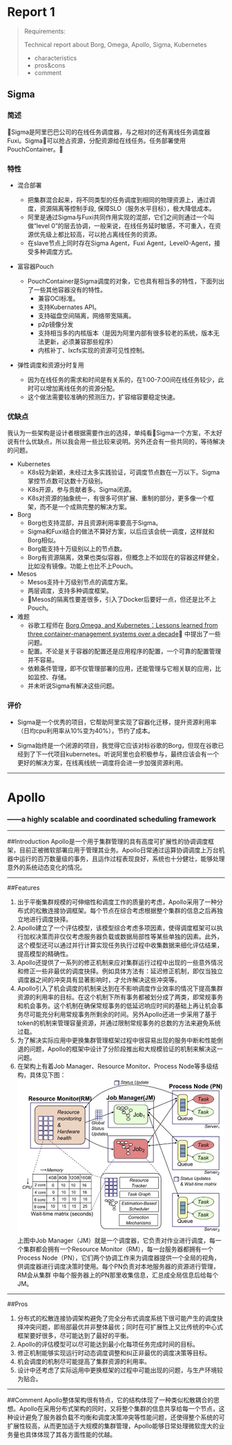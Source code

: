 # Report 1

> Requirements:
>
> Technical report about Borg, Omega, Apollo, Sigma, Kubernetes
>
> - characteristics
> - pros&cons
> - comment

## Sigma

### 简述

Sigma是阿里巴巴公司的在线任务调度器，与之相对的还有离线任务调度器Fuxi。Sigma可以抢占资源，分配资源给在线任务。任务部署使用PouchContainer。

### 特性

- 混合部署  
  - 把集群混合起来，将不同类型的任务调度到相同的物理资源上，通过调度，资源隔离等控制手段, 保障SLO（服务水平目标），极大降低成本。
  - 阿里是通过Sigma与Fuxi共同作用实现的混部，它们之间则通过一个叫做“level 0”的层去协调，一般来说，在线任务延时敏感，不可重入，在资源优先级上都比较高，可以抢占离线任务的资源。
  - 在slave节点上同时存在Sigma Agent，Fuxi Agent，Level0-Agent，接受多种调度方式。

- 富容器Pouch
  - PouchContainer是Sigma调度的对象，它也具有相当多的特性，下面列出了一些其他容器没有的特性。
    - 兼容OCI标准。
    - 支持Kubernates API。
    - 支持磁盘空间隔离，网络带宽隔离。
    - p2p镜像分发
    - 支持相当多的内核版本（是因为阿里内部有很多较老的系统，版本无法更新，必须兼容那些程序）
    - 内核补丁、lxcfs实现的资源可见性控制。

- 弹性调度和资源分时复用
  - 因为在线任务的需求和时间是有关系的，在1:00-7:00间在线任务较少，此时可以增加离线任务的资源分配。
  - 这个做法需要较准确的预测压力，扩容缩容要稳定快速。

### 优缺点

我认为一些架构是设计者根据需要作出的选择，单纯看Sigma一个方案，不太好说有什么优缺点，所以我会用一些比较来说明。另外还会有一些共同的，等待解决的问题。

- Kubernetes
  - K8s较为新颖，未经过太多实践验证，可调度节点数在一万以下。Sigma掌控节点数可达数十万级别。
  - K8s开源，参与贡献者多。Sigma闭源。
  - K8s对资源的抽象统一，有很多可供扩展、重制的部分，更多像一个框架，而不是一个成熟完整的解决方案。
- Borg
  - Borg也支持混部，并且资源利用率要高于Sigma。
  - Sigma和Fuxi结合的做法不算好方案，以后应该会统一调度，这样就和Borg相似。
  - Borg能支持十万级别以上的节点数。
  - Borg有资源隔离，效果也类似容器，但概念上不如现在的容器这样健全，比如没有镜像。功能上也比不上Pouch。
- Mesos
  - Mesos支持十万级别节点的调度方案。
  - 两层调度，支持多种调度框架。
  - Mesos的隔离性要差很多，引入了Docker后要好一点，但还是比不上Pouch。
- 难题
  - 谷歌工程师在 [Borg,Omega, and Kubernetes：Lessons learned from three container-management systems over a decade](https://queue.acm.org/detail.cfm?id=2898444) 中提出了一些问题。
  - 配置。不论是关于容器的配置还是应用程序的配置，一个可靠的配置管理并不容易。
  - 依赖条件管理，即不仅管理部署的应用，还能管理与它相关联的应用，比如监控、存储。
  - 并未听说Sigma有解决这些问题。

### 评价

- Sigma是一个优秀的项目，它帮助阿里实现了容器化迁移，提升资源利用率（日均cpu利用率从10%变为40%），节约了成本。

- Sigma始终是一个闭源的项目，我觉得它应该对标谷歌的Borg，但现在谷歌已经到了下一代项目kubernetes。听说阿里也会积极参与，最终应该会有一个更好的解决方案，在线离线统一调度将会进一步加强资源利用。

---

# Apollo
### ——a highly scalable and coordinated scheduling framework
---
##Introduction
Apollo是一个用于集群管理的具有高度可扩展性的协调调度框架，目前正被微软部署应用于管理其业务。Apollo日常通过运算协调调度上万台机器中运行的百万数量级的事务，且运作过程表现良好，系统也十分健壮，能够处理意外的系统动态变化的情况。

---
##Features
1. 出于平衡集群规模的可伸缩性和调度工作的质量的考虑，Apollo采用了一种分布式的松散连接协调框架。每个节点在综合考虑根据整个集群的信息之后再独立地进行调度抉择。
2. Apollo建立了一个评估模型，该模型综合考虑多项因素，使得调度框架可以执行加权决策而非仅仅考虑服务器负载或数据局部性等某些单独的因素。此外，这个模型还可以通过并行计算实现任务执行过程中收集数据来细化评估结果，提高模型的精确性。
3. Apollo还提供了一系列的修正机制来应对集群运行过程中出现的一些意外情况和修正一些非最优的调度抉择。例如具体方法有：延迟修正机制，即仅当独立调度器之间的冲突具有显著影响时，才允许解决这些冲突等。
4. Apollo引入了机会调度的机制来达到在不影响调度作业效率的情况下提高集群资源的利用率的目标。在这个机制下所有事务都被划分成了两类，即常规事务和机会事务。这个机制在确保常规事务的低延迟响应时间的基础上再让机会事务尽可能充分利用常规事务所剩余的时间。另外Apollo还进一步采用了基于token的机制来管理容量资源，并通过限制常规事务的总数的方法来避免系统过载。
5. 为了解决实际应用中更换集群管理框架过程中很容易出现的服务中断和性能倒退的问题，Apollo的框架中设计了分阶段推出和大规模验证的机制来解决这一问题。
6. 在架构上有着Job Manager、Resource Monitor、Process Node等多级结构，具体见下图：
![此处输入图片的描述][1]
上图中Job Manager（JM）就是一个调度器，它负责对作业进行调度，每一个集群都会拥有一个Resource Monitor（RM），每一台服务器都拥有一个Process Node（PN），它们两个协调工作来为调度器提供一个全局的视角，供调度器进行调度决策时使用。每个PN负责对本地服务器的资源进行管理，RM会从集群 中每个服务器上的PN那里收集信息，汇总成全局信息后给每个JM。

---
##Pros
1. 分布式的松散连接协调架构避免了完全分布式调度系统下很可能产生的调度抉择冲突问题，即局部最优并非整体最优；同时在可扩展性上又比传统的中心式框架要好很多，尽可能达到了最好的平衡。
2. Apollo的评估模型可以尽可能达到最小化每项任务完成时间的目标。
3. 修正机制能够实现运行时动态调度调整和纠正非最优的调度决策等目标。
4. 机会调度的机制尽可能提高了集群资源的利用率。
5. 设计中还考虑了实际运用中更换框架的过程中可能出现的问题，与生产环境较为贴合。

---
##Comment
Apollo整体架构很有特点，它的结构体现了一种类似松散耦合的思想。Apollo在采用分布式架构的同时，又将整个集群的信息共享给每一个节点，这种设计避免了服务器负载不均衡和调度决策冲突等性能问题，还使得整个系统的可扩展性较高，从而更加适于大规模的集群管理，Apollo能够日常处理微软庞大的业务量也具体体现了其各方面性能的优越。

  [1]: https://raw.githubusercontent.com/Darlenelee/419_notes/master/Image/ApolloStrcture.png
